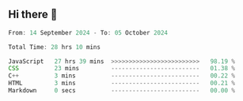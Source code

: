 ## Hi there 👋
<!--START_SECTION:Muni-->

```Javascript
From: 14 September 2024 - To: 05 October 2024

Total Time: 28 hrs 10 mins

JavaScript   27 hrs 39 mins  >>>>>>>>>>>>>>>>>>>>>>>>>   98.19 %
CSS          23 mins         -------------------------   01.38 %
C++          3 mins          -------------------------   00.22 %
HTML         3 mins          -------------------------   00.21 %
Markdown     0 secs          -------------------------   00.00 %
```

<!--END_SECTION:Muni-->
